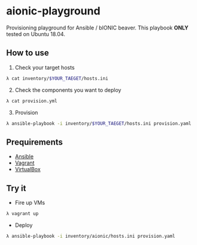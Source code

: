 # aionic-playground

Provisioning playground for Ansible / bIONIC beaver.
This playbook **ONLY** tested on Ubuntu 18.04.

## How to use

1. Check your target hosts

```bash
λ cat inventory/$YOUR_TAEGET/hosts.ini
```

2. Check the components you want to deploy

```bash
λ cat provision.yml
```

3. Provision

```bash
λ ansible-playbook -i inventory/$YOUR_TAEGET/hosts.ini provision.yaml
```

## Prequirements

* [Ansible](https://www.ansible.com/)
* [Vagrant](https://www.vagrantup.com/)
* [VirtualBox](https://www.virtualbox.org/)

## Try it
* Fire up VMs

```bash
λ vagrant up
```

* Deploy

```bash
λ ansible-playbook -i inventory/aionic/hosts.ini provision.yaml
```
